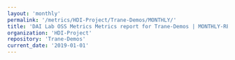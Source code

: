 ```yaml
---
layout: 'monthly'
permalink: '/metrics/HDI-Project/Trane-Demos/MONTHLY/'
title: 'DAI Lab OSS Metrics Metrics report for Trane-Demos | MONTHLY-REPORT-2019-01-01'
organization: 'HDI-Project'
repository: 'Trane-Demos'
current_date: '2019-01-01'
---
```

